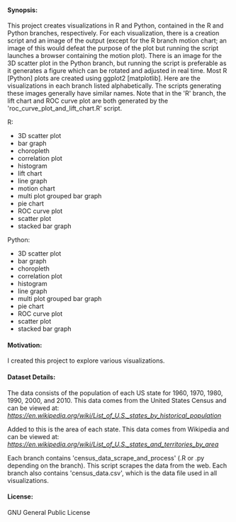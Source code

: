 #### Synopsis:
This project creates visualizations in R and Python, contained in the R and Python branches, respectively. 
For each visualization, there is a creation script and an image of the output
(except for the R branch motion chart; an image of this would defeat the purpose of the plot but running the script launches a browser
containing the motion plot).
There is an image for the 3D scatter plot in the Python branch, but running the script is preferable as it generates a figure which can be rotated and adjusted in real time.
Most R [Python] plots are created using ggplot2 [matplotlib].
Here are the visualizations in each branch listed alphabetically. 
The scripts generating these images generally have similar names.
Note that in the 'R' branch, the lift chart and ROC curve plot are both generated by the 'roc_curve_plot_and_lift_chart.R' script.

R:
- 3D scatter plot
- bar graph
- choropleth
- correlation plot
- histogram
- lift chart
- line graph
- motion chart
- multi plot grouped bar graph
- pie chart
- ROC curve plot
- scatter plot
- stacked bar graph

Python:
- 3D scatter plot
- bar graph
- choropleth
- correlation plot
- histogram
- line graph
- multi plot grouped bar graph
- pie chart
- ROC curve plot
- scatter plot
- stacked bar graph

#### Motivation:
I created this project to explore various visualizations.

#### Dataset Details:
The data consists of the population of each US state for 1960, 1970, 1980, 1990, 2000, and 2010.
This data comes from the United States Census and can be viewed at:
*https://en.wikipedia.org/wiki/List_of_U.S._states_by_historical_population*

Added to this is the area of each state. This data comes from Wikipedia and can be viewed at:
*https://en.wikipedia.org/wiki/List_of_U.S._states_and_territories_by_area*

Each branch contains 'census_data_scrape_and_process' (.R or .py depending on the branch).
This script scrapes the data from the web. 
Each branch also contains 'census_data.csv', which is the data file used in all visualizations.

#### License:
GNU General Public License
